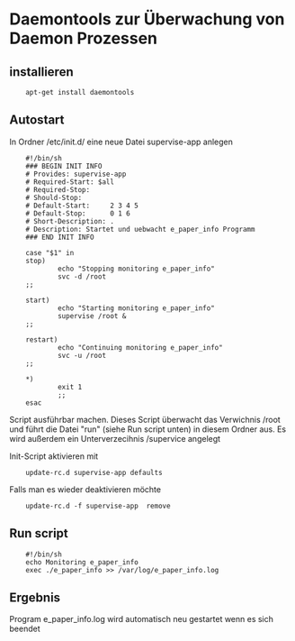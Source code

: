 # Daemontools zur Überwachung von Daemon Prozessen

## installieren

        apt-get install daemontools
        
## Autostart

In Ordner /etc/init.d/ eine neue Datei supervise-app anlegen

        #!/bin/sh
        ### BEGIN INIT INFO
        # Provides: supervise-app
        # Required-Start: $all
        # Required-Stop:     
        # Should-Stop:       
        # Default-Start:     2 3 4 5
        # Default-Stop:      0 1 6
        # Short-Description: .
        # Description: Startet und uebwacht e_paper_info Programm
        ### END INIT INFO

        case "$1" in
        stop)
                echo "Stopping monitoring e_paper_info"
                svc -d /root
        ;;

        start)
                echo "Starting monitoring e_paper_info"
                supervise /root &
        ;;

        restart)
                echo "Continuing monitoring e_paper_info"
                svc -u /root
        ;;

        *)
                exit 1
                ;;
        esac

Script ausführbar machen.
Dieses Script überwacht das Verwichnis /root und führt die Datei "run" (siehe Run script unten) in diesem Ordner aus.
Es wird außerdem ein Unterverzecihnis /supervice angelegt


Init-Script aktivieren mit

        update-rc.d supervise-app defaults


Falls man es wieder deaktivieren möchte

        update-rc.d -f supervise-app  remove

## Run script
  
        #!/bin/sh
        echo Monitoring e_paper_info
        exec ./e_paper_info >> /var/log/e_paper_info.log
        
        
## Ergebnis

Program e_paper_info.log wird automatisch neu gestartet wenn es sich beendet

